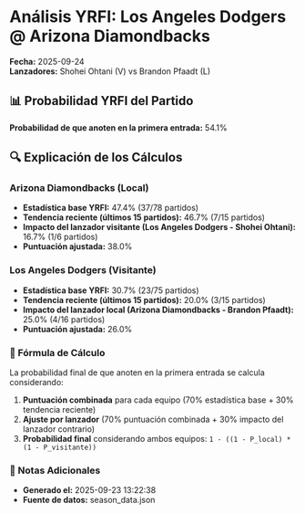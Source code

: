 # Análisis YRFI: Los Angeles Dodgers @ Arizona Diamondbacks

**Fecha:** 2025-09-24  
**Lanzadores:** Shohei Ohtani (V) vs Brandon Pfaadt (L)

## 📊 Probabilidad YRFI del Partido

**Probabilidad de que anoten en la primera entrada:** 54.1%

## 🔍 Explicación de los Cálculos

### Arizona Diamondbacks (Local)
- **Estadística base YRFI:** 47.4% (37/78 partidos)
- **Tendencia reciente (últimos 15 partidos):** 46.7% (7/15 partidos)
- **Impacto del lanzador visitante (Los Angeles Dodgers - Shohei Ohtani):** 16.7% (1/6 partidos)
- **Puntuación ajustada:** 38.0%

### Los Angeles Dodgers (Visitante)
- **Estadística base YRFI:** 30.7% (23/75 partidos)
- **Tendencia reciente (últimos 15 partidos):** 20.0% (3/15 partidos)
- **Impacto del lanzador local (Arizona Diamondbacks - Brandon Pfaadt):** 25.0% (4/16 partidos)
- **Puntuación ajustada:** 26.0%

### 📝 Fórmula de Cálculo

La probabilidad final de que anoten en la primera entrada se calcula considerando:
1. **Puntuación combinada** para cada equipo (70% estadística base + 30% tendencia reciente)
2. **Ajuste por lanzador** (70% puntuación combinada + 30% impacto del lanzador contrario)
3. **Probabilidad final** considerando ambos equipos: `1 - ((1 - P_local) * (1 - P_visitante))`

### 📌 Notas Adicionales

- **Generado el:** 2025-09-23 13:22:38
- **Fuente de datos:** season_data.json
